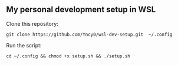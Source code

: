 ## My personal development setup in WSL

Clone this repository:
```
git clone https://github.com/Yncy0/wsl-dev-setup.git  ~/.config
```

Run the script:
```
cd ~/.config && chmod +x setup.sh && ./setup.sh
```
